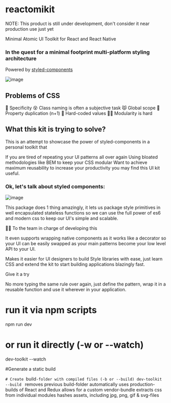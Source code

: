 # reactomikit

NOTE: This product is still under development, don't consider it near production use just yet

Minimal Atomic UI Toolkit for React and React Native

### In the quest for a minimal footprint multi-platform styling architecture

Powered by [styled-components](https://github.com/styled-components/styled-components)

![image](http://g.recordit.co/YRZfWQzYMt.gif)


## Problems of CSS

👿 Specificity
😵 Class naming is often a subjective task
😾 Global scope
🐑 Property duplication (n+1)
🔨 Hard-coded values
💆🏼 Modularity is hard

## What this kit is trying to solve?

This is an attempt to showcase the power of styled-components in a personal toolkit that

If you are tired of repeating your UI patterns all over again
Using bloated methodologies like BEM to keep your CSS modular
Want to achieve maximum reusability to increase your productivity you may find this UI kit useful.



### Ok, let's talk about styled components:

![image](http://www.threadbombing.com/data/media/2/omgwtf_eyes.gif)

This package does 1 thing amazingly, it lets us package style primitives in well encapsulated stateless functions so we can use the full power of es6 and modern css to keep our UI's simple and scalable.

🙌🙏 To the team in charge of developing this

It even supports wrapping native components as it works like a decorator so your UI can be easily swapped as your main patterns become your low level API to your UI.

Makes it easier for UI designers to build Style libraries with ease, just learn CSS and extend the kit to start building applications blazingly fast.

Give it a try

No more typing the same rule over again, just define the pattern, wrap it in a reusable function and use it wherever in your application.

# run it via npm scripts
npm run dev
# or run it directly (-w or --watch)
dev-toolkit --watch

#Generate a static build

`# Create `build`-folder with compiled files (-b or --build)
dev-toolkit --build
`
removes previous build-folder
automatically uses production-builds of React and Redux
allows for a custom vendor-bundle
extracts css from individual modules
hashes assets, including jpg, png, gif & svg-files
